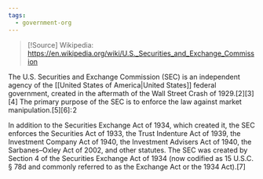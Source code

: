 ```yaml
---
tags:
  - government-org
---
```

>[!Source]
>Wikipedia: https://en.wikipedia.org/wiki/U.S._Securities_and_Exchange_Commission

The U.S. Securities and Exchange Commission (SEC) is an independent agency of the [[United States of America|United States]] federal government, created in the aftermath of the Wall Street Crash of 1929.[2][3][4] The primary purpose of the SEC is to enforce the law against market manipulation.[5][6]: 2 

In addition to the Securities Exchange Act of 1934, which created it, the SEC enforces the Securities Act of 1933, the Trust Indenture Act of 1939, the Investment Company Act of 1940, the Investment Advisers Act of 1940, the Sarbanes–Oxley Act of 2002, and other statutes. The SEC was created by Section 4 of the Securities Exchange Act of 1934 (now codified as 15 U.S.C. § 78d and commonly referred to as the Exchange Act or the 1934 Act).[7] 

